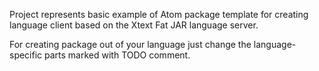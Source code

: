 Project represents basic example of Atom package template for creating language client based on the Xtext Fat JAR language server.

For creating package out of your language just change the language-specific parts marked with TODO comment. 
